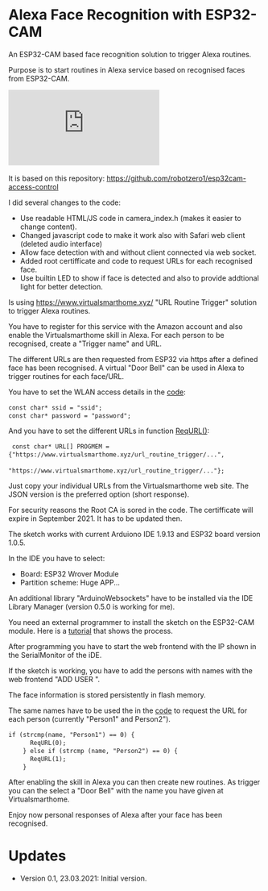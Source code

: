 # Alexa Face Recognition with ESP32-CAM
An ESP32-CAM based face recognition solution to trigger Alexa routines.

Purpose is to start routines in Alexa service based on recognised faces from ESP32-CAM.

![Web](https://github.com/AK-Homberger/Alexa-Face-Recognition-with-ESP32CAM/blob/main/Alexa%20Face%20Recognition.pgn)

It is based on this repository: https://github.com/robotzero1/esp32cam-access-control

I did several changes to the code:
- Use readable HTML/JS code in camera_index.h (makes it easier to change content).
- Changed javascript code to make it work also with Safari web client (deleted audio interface)
- Allow face detection with and without client connected via web socket.
- Added root certifficate and code to request URLs for each recognised face.
- Use builtin LED to show if face is detected and also to provide addtional light for better detection.

Is using https://www.virtualsmarthome.xyz/ "URL Routine Trigger" solution to trigger Alexa routines.

You have to register for this service with the Amazon account and also enable the Virtualsmarthome skill in Alexa.
For each person to be recognised, create a "Trigger name" and URL.

The different URLs are then requested from ESP32 via https after a defined face has been recognised.
A virtual "Door Bell" can be used in Alexa to trigger routines for each face/URL.

You have to set the WLAN access details in the [code](https://github.com/AK-Homberger/Alexa-Face-Recognition-with-ESP32CAM/blob/820072e45e19db61a0750780037e1fea23065cbc/AlexaFaceDetectionESP32Cam/AlexaFaceDetectionESP32Cam.ino#L35):
```
const char* ssid = "ssid";
const char* password = "password";
```

And you have to set the different URLs in function [ReqURL()](https://github.com/AK-Homberger/Alexa-Face-Recognition-with-ESP32CAM/blob/820072e45e19db61a0750780037e1fea23065cbc/AlexaFaceDetectionESP32Cam/AlexaFaceDetectionESP32Cam.ino#L250):
```
 const char* URL[] PROGMEM = {"https://www.virtualsmarthome.xyz/url_routine_trigger/...",
                               "https://www.virtualsmarthome.xyz/url_routine_trigger/..."}; 
```
Just copy your individual URLs from the Virtualsmarthome web site. The JSON version is the preferred option (short response).

For security reasons the Root CA is sored in the code. The certifficate will expire in September 2021. It has to be updated then.

The sketch works with current Arduiono IDE 1.9.13 and ESP32 board version 1.0.5.

In the IDE you have to select:
- Board: ESP32 Wrover Module
- Partition scheme: Huge APP...

An additional library "ArduinoWebsockets" have to be installed via the IDE Library Manager (version 0.5.0 is working for me).

You need an external programmer to install the sketch on the ESP32-CAM module. Here is a [tutorial](https://randomnerdtutorials.com/esp32-cam-video-streaming-face-recognition-arduino-ide/) that shows the process.

After programming you have to start the web frontend with the IP shown in the SerialMonitor of the iDE.

If the sketch is working, you have to add the persons with names with the web frontend "ADD USER
".

The face information is stored persistently in flash memory.

The same names have to be used the in the [code](https://github.com/AK-Homberger/Alexa-Face-Recognition-with-ESP32CAM/blob/820072e45e19db61a0750780037e1fea23065cbc/AlexaFaceDetectionESP32Cam/AlexaFaceDetectionESP32Cam.ino#L428) to request the URL for each person (currently "Person1" and Person2").

```
if (strcmp(name, "Person1") == 0) {
      ReqURL(0);
    } else if (strcmp (name, "Person2") == 0) {
      ReqURL(1);
    }
```

After enabling the skill in Alexa you can then create new routines. As trigger you can the select a "Door Bell" with the name you have given at Virtualsmarthome.

Enjoy now personal responses of Alexa after your face has been recognised.

# Updates
- Version 0.1, 23.03.2021: Initial version.
